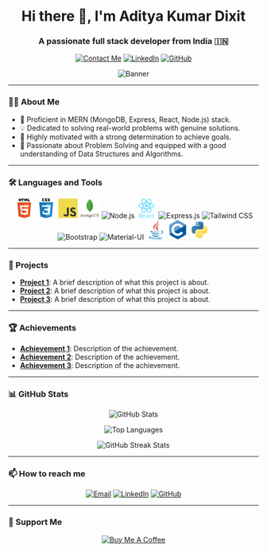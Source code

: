 <h1 align="center">Hi there 👋, I'm Aditya Kumar Dixit</h1>

<h3 align="center">A passionate full stack developer from India 🇮🇳</h3>

<p align="center">
   <a href="mailto:adityadixit9660@gmail.com"><img src="https://img.shields.io/badge/Contact-Email-%23D14836" alt="Contact Me" /></a>
   <a href="https://linkedin.com/in/adityakumardixit"><img src="https://img.shields.io/badge/Connect-LinkedIn-%230077B5" alt="LinkedIn" /></a>
   <a href="https://github.com/adityadixit07"><img src="https://img.shields.io/badge/Follow-GitHub-%23181717" alt="GitHub" /></a>
</p>

<p align="center">
  <img src="https://raw.githubusercontent.com/adityadixit07/adityadixit07/main/assets/banner.png" alt="Banner" />
</p>

---

### 🧑‍💻 About Me

- 🌟 Proficient in MERN (MongoDB, Express, React, Node.js) stack.
- 💡 Dedicated to solving real-world problems with genuine solutions.
- 🎯 Highly motivated with a strong determination to achieve goals.
- 🧩 Passionate about Problem Solving and equipped with a good understanding of Data Structures and Algorithms.

---

### 🛠️ Languages and Tools

<p align="center">
  <img src="https://raw.githubusercontent.com/devicons/devicon/master/icons/html5/html5-original-wordmark.svg" alt="HTML5" width="40" height="40"/>
  <img src="https://raw.githubusercontent.com/devicons/devicon/master/icons/css3/css3-original-wordmark.svg" alt="CSS3" width="40" height="40"/>
  <img src="https://raw.githubusercontent.com/devicons/devicon/master/icons/javascript/javascript-original.svg" alt="JavaScript" width="40" height="40"/>
  <img src="https://raw.githubusercontent.com/devicons/devicon/master/icons/mongodb/mongodb-original-wordmark.svg" alt="MongoDB" width="40" height="40"/>
  <img src="https://img.icons8.com/color/48/000000/nodejs.png" alt="Node.js" width="40" height="40"/>
  <img src="https://raw.githubusercontent.com/devicons/devicon/master/icons/react/react-original-wordmark.svg" alt="React" width="40" height="40"/>
  <img src="https://img.icons8.com/color/48/000000/express.png" alt="Express.js" width="40" height="40"/>
  <img src="https://www.vectorlogo.zone/logos/tailwindcss/tailwindcss-icon.svg" alt="Tailwind CSS" width="40" height="40"/>
  <img src="https://img.icons8.com/color/48/000000/bootstrap.png" alt="Bootstrap" width="40" height="40"/>
  <img src="https://img.icons8.com/color/48/000000/material-ui.png" alt="Material-UI" width="40" height="40"/>
  <img src="https://raw.githubusercontent.com/devicons/devicon/master/icons/java/java-original.svg" alt="Java" width="40" height="40"/>
  <img src="https://raw.githubusercontent.com/devicons/devicon/master/icons/c/c-original.svg" alt="C" width="40" height="40"/>
  <img src="https://raw.githubusercontent.com/devicons/devicon/master/icons/python/python-original.svg" alt="Python" width="40" height="40"/>
</p>

---

### 🚀 Projects

- **[Project 1](https://github.com/adityadixit07/project1)**: A brief description of what this project is about.
- **[Project 2](https://github.com/adityadixit07/project2)**: A brief description of what this project is about.
- **[Project 3](https://github.com/adityadixit07/project3)**: A brief description of what this project is about.

---

### 🏆 Achievements

- **[Achievement 1](https://linktoachievement1.com)**: Description of the achievement.
- **[Achievement 2](https://linktoachievement2.com)**: Description of the achievement.
- **[Achievement 3](https://linktoachievement3.com)**: Description of the achievement.

---

### 📊 GitHub Stats

<p align="center">
  <img src="https://github-readme-stats.vercel.app/api?username=adityadixit07&show_icons=true&theme=radical" alt="GitHub Stats" />
</p>

<p align="center">
  <img src="https://github-readme-stats.vercel.app/api/top-langs?username=adityadixit07&show_icons=true&locale=en&layout=compact&theme=radical" alt="Top Languages" />
</p>

<p align="center">
  <img src="https://github-readme-streak-stats.herokuapp.com/?user=adityadixit07&theme=radical" alt="GitHub Streak Stats" />
</p>

---

### 📫 How to reach me

<p align="center">
   <a href="mailto:adityadixit9660@gmail.com"><img src="https://img.shields.io/badge/Email-D14836?style=for-the-badge&logo=gmail&logoColor=white" alt="Email" /></a>
   <a href="https://linkedin.com/in/adityakumardixit"><img src="https://img.shields.io/badge/LinkedIn-0077B5?style=for-the-badge&logo=linkedin&logoColor=white" alt="LinkedIn" /></a>
   <a href="https://github.com/adityadixit07"><img src="https://img.shields.io/badge/GitHub-181717?style=for-the-badge&logo=github&logoColor=white" alt="GitHub" /></a>
</p>

---

### 🌟 Support Me

<p align="center">
  <a href="https://www.buymeacoffee.com/adityadixit07">
    <img src="https://img.buymeacoffee.com/button-api/?text=Buy me a coffee&emoji=&slug=adityadixit07&button_colour=FFDD00&font_colour=000000&font_family=Cookie&outline_colour=000000&coffee_colour=ffffff" alt="Buy Me A Coffee" />
  </a>
</p>
